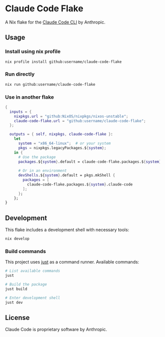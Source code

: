 # Claude Code Flake

A Nix flake for the [Claude Code CLI](https://docs.anthropic.com/claude/docs/claude-code) by Anthropic.

## Usage

### Install using nix profile

```bash
nix profile install github:username/claude-code-flake
```

### Run directly

```bash
nix run github:username/claude-code-flake
```

### Use in another flake

```nix
{
  inputs = {
    nixpkgs.url = "github:NixOS/nixpkgs/nixos-unstable";
    claude-code-flake.url = "github:username/claude-code-flake";
  };

  outputs = { self, nixpkgs, claude-code-flake }:
    let
      system = "x86_64-linux";  # or your system
      pkgs = nixpkgs.legacyPackages.${system};
    in {
      # Use the package
      packages.${system}.default = claude-code-flake.packages.${system}.claude-code;
      
      # Or in an environment
      devShells.${system}.default = pkgs.mkShell {
        packages = [
          claude-code-flake.packages.${system}.claude-code
        ];
      };
    };
}
```

## Development

This flake includes a development shell with necessary tools:

```bash
nix develop
```

### Build commands

This project uses [just](https://github.com/casey/just) as a command runner. Available commands:

```bash
# List available commands
just

# Build the package
just build

# Enter development shell
just dev
```

## License

Claude Code is proprietary software by Anthropic.